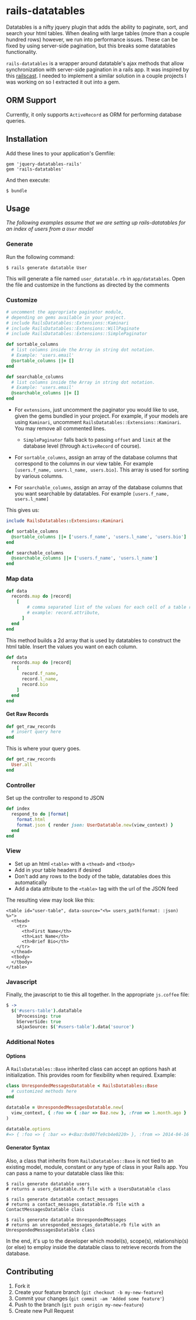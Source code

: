 # rails-datatables

Datatables is a nifty jquery plugin that adds the ability to paginate, sort, and search your html tables. When dealing with large tables (more than a couple hundred rows) however, we run into performance issues. These can be fixed by using server-side pagination, but this breaks some datatables functionality.

`rails-datatables` is a wrapper around datatable's ajax methods that allow synchronization with server-side pagination in a rails app. It was inspired by this [railscast](http://railscasts.com/episodes/340-datatables). I needed to implement a similar solution in a couple projects I was working on so I extracted it out into a gem.

## ORM Support

Currently, it only supports `ActiveRecord` as ORM for performing database queries.

## Installation

Add these lines to your application's Gemfile:

    gem 'jquery-datatables-rails'
    gem 'rails-datatables'

And then execute:

    $ bundle

## Usage
*The following examples assume that we are setting up rails-datatables for an index of users from a `User` model*

### Generate
Run the following command:

    $ rails generate datatable User


This will generate a file named `user_datatable.rb` in `app/datatables`. Open the file and customize in the functions as directed by the comments

### Customize
```ruby
# uncomment the appropriate paginator module,
# depending on gems available in your project.
# include RailsDatatables::Extensions::Kaminari
# include RailsDatatables::Extensions::WillPaginate
# include RailsDatatables::Extensions::SimplePaginator

def sortable_columns
  # list columns inside the Array in string dot notation.
  # Example: 'users.email'
  @sortable_columns ||= []
end

def searchable_columns
  # list columns inside the Array in string dot notation.
  # Example: 'users.email'
  @searchable_columns ||= []
end
```

* For `extensions`, just uncomment the paginator you would like to use, given
the gems bundled in your project. For example, if your models are using `Kaminari`, uncomment `RailsDatatables::Extensions::Kaminari`. You may remove all commented lines.
  * `SimplePaginator` falls back to passing `offset` and `limit` at the database level (through `ActiveRecord` of course).

* For `sortable_columns`, assign an array of the database columns that correspond to the columns in our view table. For example `[users.f_name, users.l_name, users.bio]`. This array is used for sorting by various columns.

* For `searchable_columns`, assign an array of the database columns that you want searchable by datatables. For example `[users.f_name, users.l_name]`

This gives us:
```ruby
include RailsDatatables::Extensions::Kaminari

def sortable_columns
  @sortable_columns ||= ['users.f_name', 'users.l_name', 'users.bio']
end

def searchable_columns
  @searchable_columns ||= ['users.f_name', 'users.l_name']
end

```

### Map data
```ruby
def data
  records.map do |record|
    [
        # comma separated list of the values for each cell of a table row
        # example: record.attribute,
      ]
  end
end
```

This method builds a 2d array that is used by datatables to construct the html table. Insert the values you want on each column.

```ruby
def data
  records.map do |record|
    [
      record.f_name,
      record.l_name,
      record.bio
    ]
  end
end
```

#### Get Raw Records
```ruby
def get_raw_records
  # insert query here
end
```

This is where your query goes.

```ruby
def get_raw_records
  User.all
end
```

### Controller
Set up the controller to respond to JSON

```ruby
def index
  respond_to do |format|
    format.html
    format.json { render json: UserDatatable.new(view_context) }
  end
end
```

### View
* Set up an html `<table>` with a `<thead>` and `<tbody>`
* Add in your table headers if desired
* Don't add any rows to the body of the table, datatables does this automatically
* Add a data attribute to the `<table>` tag with the url of the JSON feed

The resulting view may look like this:

```erb
<table id="user-table", data-source="<%= users_path(format: :json) %>">
  <thead>
    <tr>
      <th>First Name</th>
      <th>Last Name</th>
      <th>Brief Bio</th>
    </tr>
  </thead>
  <tbody>
  </tbody>
</table>
```

### Javascript
Finally, the javascript to tie this all together. In the appropriate `js.coffee` file:

```coffeescript
$ ->
  $('#users-table').dataTable
    bProcessing: true
    bServerSide: true
    sAjaxSource: $('#users-table').data('source')
```

### Additional Notes

#### Options

A `RailsDatatables::Base` inherited class can accept an options hash at initialization. This provides room for flexibility when required. Example:

```ruby
class UnrespondedMessagesDatatable < RailsDatatables::Base
  # customized methods here
end

datatable = UnrespondedMessagesDatatable.new(
  view_context, { :foo => { :bar => Baz.new }, :from => 1.month.ago }
)

datatable.options
#=> { :foo => { :bar => #<Baz:0x007fe9cb4e0220> }, :from => 2014-04-16 19:55:28 -0700 }
```

#### Generator Syntax

Also, a class that inherits from `RailsDatatables::Base` is not tied to an existing model, module, constant or any type of class in your Rails app. You can pass a name to your datatable class like this:


```
$ rails generate datatable users
# returns a users_datatable.rb file with a UsersDatatable class

$ rails generate datatable contact_messages
# returns a contact_messages_datatable.rb file with a ContactMessagesDatatable class

$ rails generate datatable UnrespondedMessages
# returns an unresponded_messages_datatable.rb file with an UnrespondedMessagesDatatable class
```


In the end, it's up to the developer which model(s), scope(s), relationship(s) (or else) to employ inside the datatable class to retrieve records from the database.


## Contributing

1. Fork it
2. Create your feature branch (`git checkout -b my-new-feature`)
3. Commit your changes (`git commit -am 'Added some feature'`)
4. Push to the branch (`git push origin my-new-feature`)
5. Create new Pull Request
